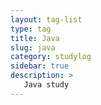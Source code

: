 ```yaml
---
layout: tag-list
type: tag
title: Java
slug: java
category: studylog
sidebar: true
description: >
   Java study
---
```

